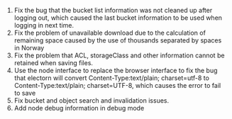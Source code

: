 1. Fix the bug that the bucket list information was not cleaned up after logging out, which caused the last bucket information to be used when logging in next time.
1. Fix the problem of unavailable download due to the calculation of remaining space caused by the use of thousands separated by spaces in Norway
1. Fix the problem that ACL, storageClass and other information cannot be retained when saving files.
1. Use the node interface to replace the browser interface to fix the bug that electorn will convert Content-Type:text/plain; charset=utf-8 to Content-Type:text/plain; charset=UTF-8, which causes the error to fail to save
1. Fix bucket and object search and invalidation issues.
1. Add node debug information in debug mode
